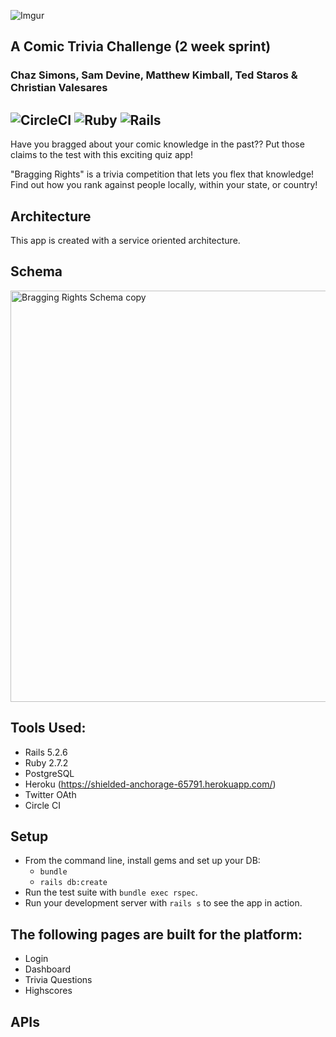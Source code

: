![Imgur](https://i.imgur.com/UScauwh.png)

A Comic Trivia Challenge (2 week sprint)
----------------------------------------
### Chaz Simons, Sam Devine, Matthew Kimball, Ted Staros & Christian Valesares

![CircleCI](https://img.shields.io/circleci/build/github/samueldevine/bragging-rights-be/main)
![Ruby](https://img.shields.io/badge/Ruby-v2.7.2-red)
![Rails](https://img.shields.io/badge/Rails-v5.2.6-red)
---

Have you bragged about your comic knowledge in the past?? Put those claims to the test with this exciting quiz app!

"Bragging Rights" is a trivia competition that lets you flex that knowledge! Find out how you rank against people locally, within your state, or country!


## Architecture
This app is created with a service oriented architecture.

## Schema
<img width="658" alt="Bragging Rights Schema copy" src="https://app.dbdesigner.net/designer/schema/488102">

## Tools Used:
- Rails 5.2.6
- Ruby 2.7.2
- PostgreSQL
- Heroku (https://shielded-anchorage-65791.herokuapp.com/)
- Twitter OAth
- Circle CI

## Setup

* From the command line, install gems and set up your DB:
    * `bundle`
    * `rails db:create`
* Run the test suite with `bundle exec rspec`.
* Run your development server with `rails s` to see the app in action.

## The following pages are built for the platform:
- Login
- Dashboard
- Trivia Questions
- Highscores

## APIs

<!-- Potentially add links to the APIs we are using or move the description to this section -->
